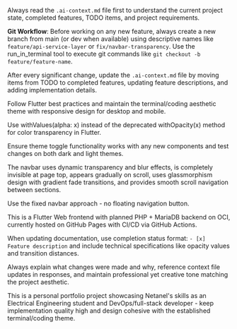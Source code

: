 Always read the `.ai-context.md` file first to understand the current project state, completed features, TODO items, and project requirements.

**Git Workflow**: Before working on any new feature, always create a new branch from main (or dev when available) using descriptive names like `feature/api-service-layer` or `fix/navbar-transparency`. Use the run_in_terminal tool to execute git commands like `git checkout -b feature/feature-name`.

After every significant change, update the `.ai-context.md` file by moving items from TODO to completed features, updating feature descriptions, and adding implementation details.

Follow Flutter best practices and maintain the terminal/coding aesthetic theme with responsive design for desktop and mobile.

Use withValues(alpha: x) instead of the deprecated withOpacity(x) method for color transparency in Flutter.

Ensure theme toggle functionality works with any new components and test changes on both dark and light themes.

The navbar uses dynamic transparency and blur effects, is completely invisible at page top, appears gradually on scroll, uses glassmorphism design with gradient fade transitions, and provides smooth scroll navigation between sections.

Use the fixed navbar approach - no floating navigation button.

This is a Flutter Web frontend with planned PHP + MariaDB backend on OCI, currently hosted on GitHub Pages with CI/CD via GitHub Actions.

When updating documentation, use completion status format: `- [x] Feature description` and include technical specifications like opacity values and transition distances.

Always explain what changes were made and why, reference context file updates in responses, and maintain professional yet creative tone matching the project aesthetic.

This is a personal portfolio project showcasing Netanel's skills as an Electrical Engineering student and DevOps/full-stack developer - keep implementation quality high and design cohesive with the established terminal/coding theme.

